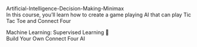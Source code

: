 Artificial-Intelligence-Decision-Making-Minimax</br>
In this course, you’ll learn how to create a game playing AI that can play Tic Tac Toe and Connect Four

Machine Learning: Supervised Learning 🤖 </br>
Build Your Own Connect Four AI
